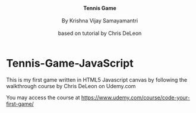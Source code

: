 <html>
<b><center>Tennis Game</center></b><br>
<center>By Krishna Vijay Samayamantri</center><br>
<center>based on tutorial by Chris DeLeon</center><br>
	
# Tennis-Game-JavaScript

This is my first game written in HTML5 Javascript canvas by following the walkthrough course by Chris DeLeon on Udemy.com

You may access the course at https://www.udemy.com/course/code-your-first-game/


<div style="text-align:center">

<canvas id = "gameCanvas" width="800" height="600"></canvas>

<script>
	var canvas;
	var canvasContext;

	// ball parameters
	var ballX = 50;
	var ballY = 50;
	var ballSpeedX = 10;
	var ballSpeedY = 4;


	// scores
	var player1Score = 0;
	var player2Score = 0;
	const WINNING_SCORE = 5;

	var showingWinScreen = false;

	// paddle parameters
	var paddle1Y = 250;
	var paddle2Y = 250;
	const PADDLE_THICKNESS = 10;
	const PADDLE_HEIGHT = 100;

	// this function calculates mouse position
	function calculateMousePos(evt) {
		var rect = canvas.getBoundingClientRect();
		var root = document.documentElement;
		var mouseX = evt.clientX - rect.left - root.scrollLeft;
		var mouseY = evt.clientY - rect.top - root.scrollTop;
		return {
			x:mouseX,
			y:mouseY
			};
		}

	function handleMouseClick(evt) {
		if(showingWinScreen) {
			player1Score = 0;
			player2Score = 0;
			showingWinScreen = false;
		}
	}

	window.onload = function() {
		canvas = document.getElementById('gameCanvas');
		canvasContext = canvas.getContext('2d');
		canvasContext.font = "30px Comic Sans MS";

		var framesPerSecond = 30;
		setInterval(function() { // inline function
			moveEverything();
			drawEverything();
		},  1000/framesPerSecond); 

		canvas.addEventListener('mousedown', handleMouseClick);

		// this code below moves paddle with mouse
		canvas.addEventListener('mousemove',
			function(evt) { // inline function
				var mousePos = calculateMousePos(evt);
				paddle1Y = mousePos.y - (PADDLE_HEIGHT/2);
			});
	}

	// this function resets ball position when the paddle misses it.
	function ballReset() {
		if(player1Score >= WINNING_SCORE ||
		   player2Score	>= WINNING_SCORE) {
			showingWinScreen = true;
		}

		ballSpeedX = -ballSpeedX;
		ballX = canvas.width/2;
		ballY = canvas.height/2;

	}

	// this function determines the AI for paddle2 aka COMPUTER
	function computerMovement() {
		var paddle2YCenter = paddle2Y + (PADDLE_HEIGHT/2);
		if(paddle2YCenter < ballY-35) {
			paddle2Y += 6;
		} else if(paddle2YCenter > ballY +35){
			paddle2Y -= 6;
		}
	}

	// this function determines the physics for the movement of the ball and paddle
	function moveEverything() {
		if(showingWinScreen){
			return;
		}
		computerMovement();

		ballX += ballSpeedX;
		ballY += ballSpeedY;

		// reverse the ball trajectory when it hits the PLAYER paddle, reset it if paddle misses.
		if(ballX < 2*PADDLE_THICKNESS) {
			if(ballY > paddle1Y && 
			   ballY < paddle1Y+PADDLE_HEIGHT) {
				ballSpeedX = -ballSpeedX;

				var deltaY = ballY
					-(paddle1Y+PADDLE_HEIGHT/2);
				ballSpeedY = deltaY * 0.35;

			} else {
				player2Score++; // must be BEFORE ballReset()
				ballReset();

			}

		}

		// reverse the ball trajectory when it hits the COMPUTER paddle, reset it if paddle misses.
		if(ballX > (canvas.width - 2*PADDLE_THICKNESS)) {
			if(ballY > paddle2Y && 
			   ballY < paddle2Y+PADDLE_HEIGHT) {
				ballSpeedX = -ballSpeedX;
				var deltaY = ballY
					-(paddle2Y+PADDLE_HEIGHT/2);
				ballSpeedY = deltaY * 0.35;

			} else {
				player1Score++; // must be BEFORE ballReset()
				ballReset();

			}

		}

		if(ballY < 0) {
			ballSpeedY = -ballSpeedY;
		}
		if(ballY > canvas.height) {
			ballSpeedY = -ballSpeedY;
		}

	}

	// this function draws a Net
	function drawNet() {
		for(var i = 0; i<canvas.height; i+=40){
			colorRect(canvas.width/2 - 1, i, 2, 20, 'white');
		}
	}

	// this function decides the shape and color of the objects on the canvas (drawn in the next function)
	function drawEverything() {
		// next line blanks out the screen with black
		colorRect(0, 0, canvas.width, canvas.height, 'black');

		// Showing Win Screen
		if(showingWinScreen){
			canvasContext.fillStyle = 'green';
			if(player1Score >= WINNING_SCORE){
				canvasContext.fillStyle = 'green';
				canvasContext.fillText("YOU Won!", canvas.width/3, canvas.height/3);
			} else if(player2Score >= WINNING_SCORE){
				canvasContext.fillStyle = 'red';
				canvasContext.fillText("COMPUTER Won!", canvas.width/3, canvas.height/3);

			}

			canvasContext.fillStyle = 'white';
			canvasContext.fillText("Click to Continue", canvas.width/3, 5*canvas.height/6);
			return;
		}

		// this is NET in between
		drawNet();

		// this is left player paddle
		colorRect(PADDLE_THICKNESS, paddle1Y, PADDLE_THICKNESS , PADDLE_HEIGHT, 'white');

		// this is right computer paddle
		colorRect(canvas.width-(PADDLE_THICKNESS*2) , paddle2Y, PADDLE_THICKNESS , PADDLE_HEIGHT, 'white');

		// next line draws the ball
		colorCircle(ballX, ballY, 10, 'white');

		canvasContext.fillText(player1Score, 100, 100);
		canvasContext.fillText(player2Score, canvas.width-100, 100);
	}


	// this function draws and colors the BALL objects on the canvas
	function colorCircle(circleCenterX, circleCenterY, circleRadius, drawColor) {
		canvasContext.fillStyle = drawColor;
		canvasContext.beginPath();

		canvasContext.arc(circleCenterX, circleCenterY, circleRadius, 0, Math.PI*2, true)
		// .arc arguments = (circleCenterX, circleCenterY, circleRadius, startAngleArcRadian, endAngleArcRadian, ArcMeasureClockwise? true/false)
		canvasContext.fill();
	}


	// this function draws and colors the RECT objects on the canvas
	function colorRect(leftX, topY, width, height, drawColor) {
		canvasContext.fillStyle = drawColor;
		canvasContext.fillRect(leftX, topY, width, height);
	}

</script>
</div>

</html>

